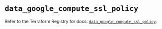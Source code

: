 # `data_google_compute_ssl_policy`

Refer to the Terraform Registry for docs: [`data_google_compute_ssl_policy`](https://registry.terraform.io/providers/hashicorp/google-beta/6.12.0/docs/data-sources/google_compute_ssl_policy).

